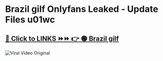 
 # Brazil gilf Onlyfans Leaked - Update Files u01wc

## <h2><a href="https://clipsfans.com/Brazil_gilf&ref=git">🔗 Click to LINKS ⏩⏩ 👉 🟢 Brazil gilf </a></h2>

<a href="https://clipsfans.com/Brazil_gilf&ref=git" rel="nofollow" data-target="animated-image.originalLink"><img src="https://i.ibb.co.com/xMMVF88/686577567.gif" alt="Viral Video Original" style="max-width: 100%; display: inline-block;" data-target="animated-image.originalImage"></a>

